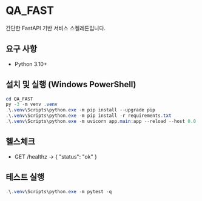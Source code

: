 # QA_FAST

간단한 FastAPI 기반 서비스 스켈레톤입니다.

## 요구 사항
- Python 3.10+

## 설치 및 실행 (Windows PowerShell)
```powershell
cd QA_FAST
py -3 -m venv .venv
.\.venv\Scripts\python.exe -m pip install --upgrade pip
.\.venv\Scripts\python.exe -m pip install -r requirements.txt
.\.venv\Scripts\python.exe -m uvicorn app.main:app --reload --host 0.0.0.0 --port 8000
```

## 헬스체크
- GET /healthz → { "status": "ok" }

## 테스트 실행
```powershell
.\.venv\Scripts\python.exe -m pytest -q
```
